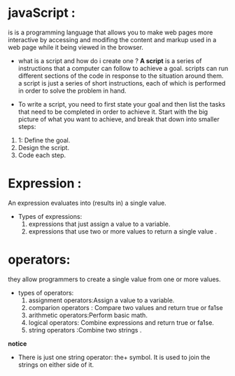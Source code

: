 # javaScript :
is is a programming language that allows you to make web pages more interactive by accessing and modifing the content and markup used in a web page while it being viewed in the browser.
* what is a script and how do i create one ?
**A script** is a series of instructions that a computer can follow to achieve a goal.
scripts can run different sections of the code in response to the situation around them.
a script is just a series of short instructions, each of which is performed in order to solve the problem in hand.

* To write a script, you need to first state your goal and then list the tasks that need to be completed in order to achieve it. 
Start with the big picture of what you want to achieve, and break that down into smaller steps:
1. 1: Define the goal.
2. Design the script.
3. Code each step.


# Expression :
An expression evaluates into (results in) a single value.
- Types of expressions:
  1. expressions that just assign a value to a variable.
  2. expressions that use two or more values to return a single value .
#  operators:
 they allow programmers to create a single value from one or more values. 
 - types of operators:
    1. assignment operators:Assign a value to a variable. 
    2. comparion operators : Compare two values and return true or fa1se 
    3. arithmetic operators:Perform basic math.
    4. logical operators: Combine expressions and return true or fa1se.
    5. string operators :Combine two strings .

**notice** 
- There is just one string operator: the+ symbol.
  It is used to join the strings on either side of it.

